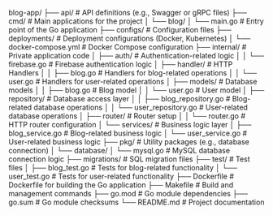 blog-app/
├── api/                          # API definitions (e.g., Swagger or gRPC files)
├── cmd/                          # Main applications for the project
│   └── blog/
│       └── main.go               # Entry point of the Go application
├── configs/                      # Configuration files
├── deployments/                  # Deployment configurations (Docker, Kubernetes)
│   └── docker-compose.yml        # Docker Compose configuration
├── internal/                     # Private application code
│   ├── auth/                     # Authentication-related logic
│   │   └── firebase.go           # Firebase authentication logic
│   ├── handler/                  # HTTP Handlers
│   │   ├── blog.go               # Handlers for blog-related operations
│   │   └── user.go               # Handlers for user-related operations
│   ├── models/                   # Database models
│   │   ├── blog.go               # Blog model
│   │   └── user.go               # User model
│   ├── repository/               # Database access layer
│   │   ├── blog_repository.go    # Blog-related database operations
│   │   └── user_repository.go    # User-related database operations
│   ├── router/                   # Router setup
│   │   └── router.go             # HTTP router configuration
│   └── services/                 # Business logic layer
│       ├── blog_service.go       # Blog-related business logic
│       └── user_service.go       # User-related business logic
├── pkg/                          # Utility packages (e.g., database connection)
│   └── database/
│       └── mysql.go              # MySQL database connection logic
├── migrations/                   # SQL migration files
├── test/                         # Test files
│   ├── blog_test.go              # Tests for blog-related functionality
│   └── user_test.go              # Tests for user-related functionality
├── Dockerfile                    # Dockerfile for building the Go application
├── Makefile                      # Build and management commands
├── go.mod                        # Go module dependencies
├── go.sum                        # Go module checksums
└── README.md                     # Project documentation
